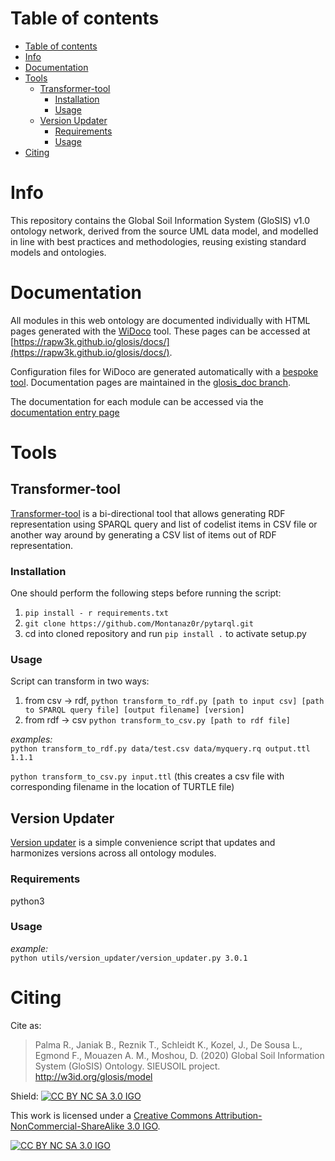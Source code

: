 # Table of contents

- [Table of contents](#table-of-contents)
- [Info](#info)
- [Documentation](#documentation)
- [Tools](#tools)
  - [Transformer-tool](#transformer-tool)
    - [Installation](#installation)
    - [Usage](#usage)
  - [Version Updater](#version-updater)
    - [Requirements](#requirements)
    - [Usage](#usage-1)
- [Citing](#citing)


# Info
This repository contains the Global Soil Information System (GloSIS) v1.0 ontology network, derived from the source UML data model,
and modelled in line with best practices and methodologies, reusing existing standard models and ontologies.

# Documentation

All modules in this web ontology are documented individually with HTML pages
generated with the [WiDoco](https://github.com/dgarijo/Widoco) tool. These pages can be accessed at [https://rapw3k.github.io/glosis/docs/](https://rapw3k.github.io/glosis/docs/).

Configuration files for WiDoco are generated automatically with a [bespoke
tool](https://github.com/rapw3k/glosis/blob/glosis_doc/doc/README.md).
Documentation pages are maintained in the [glosis_doc branch](https://github.com/rapw3k/glosis/tree/glosis_doc/doc).

The documentation for each module can be accessed via the [documentation entry page](https://rapw3k.github.io/glosis/docs)

# Tools

## Transformer-tool

[Transformer-tool](https://github.com/rapw3k/glosis/tree/master/utils/transformer_tool) is a bi-directional tool that allows generating RDF representation using SPARQL query and list of codelist items in CSV file or another way around by generating a CSV list of items out of RDF representation.

### Installation

One should perform the following steps before running the script:

1. ``pip install - r requirements.txt``
2. ``git clone https://github.com/Montanaz0r/pytarql.git``
3. cd into cloned repository and run ``pip install .`` to activate setup.py

### Usage

Script can transform in two ways:
1) from csv -> rdf, ``python transform_to_rdf.py [path to input csv] [path to SPARQL query file] [output filename] [version]``
2) from rdf -> csv  ``python transform_to_csv.py [path to rdf file]``

*examples:*    
```python transform_to_rdf.py data/test.csv data/myquery.rq output.ttl 1.1.1```

```python transform_to_csv.py input.ttl```
(this creates a csv file with corresponding filename in the location of TURTLE file)

## Version Updater

[Version updater](https://github.com/rapw3k/glosis/tree/master/utils/version_updater) is a simple convenience script that updates and harmonizes versions across all ontology modules.

### Requirements

python3

### Usage

*example:*    
```python utils/version_updater/version_updater.py 3.0.1```

# Citing

Cite as:

> Palma R., Janiak B., Reznik T., Schleidt K., Kozel, J., De Sousa L., Egmond F., Mouazen A. M., Moshou, D. (2020) Global Soil Information System (GloSIS) Ontology. SIEUSOIL project. http://w3id.org/glosis/model 


Shield: [![CC BY NC SA 3.0 IGO][cc-by-shield]][cc-by]

This work is licensed under a
[Creative Commons Attribution-NonCommercial-ShareAlike 3.0 IGO][cc-by].

[![CC BY NC SA 3.0 IGO][cc-by-image]][cc-by]

[cc-by]: https://creativecommons.org/licenses/by-nc-sa/3.0/igo/
[cc-by-image]: https://licensebuttons.net/l/by/3.0/igo/88x31.png
[cc-by-shield]: https://img.shields.io/badge/License-CC%20BY%20NC%20SA%203.0%20IGO-lightgrey.svg

